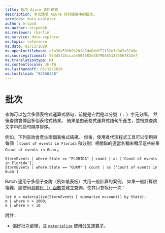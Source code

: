 ```yaml
---
title: 批次-Azure 資料總管
description: 本文說明 Azure 資料總管中的批次。
services: data-explorer
author: orspod
ms.author: orspodek
ms.reviewer: rkarlin
ms.service: data-explorer
ms.topic: reference
ms.date: 02/13/2020
ms.openlocfilehash: e5a38d53fb9b28fc7da0ddf71132e3a047e8188e
ms.sourcegitcommit: 974d5f2bccabe504583e387904851275567832e7
ms.translationtype: MT
ms.contentlocale: zh-TW
ms.lasthandoff: 05/18/2020
ms.locfileid: "83550328"
---
```

# <a name="batches"></a>批次

查詢可以包含多個表格式運算式語句，前提是它們是以分號（ `;` ）字元分隔。 然後查詢會傳回多個表格式結果。 結果是由表格式運算式語句所產生，並根據查詢文字中的語句順序排序。

例如，下列查詢會產生兩個表格式結果。 然後，使用者代理程式工具可以使用與每個（ `Count of events in Florida` 和分別）相關聯的適當名稱來顯示這些結果 `Count of events in Guam` 。

```kusto
StormEvents | where State == "FLORIDA" | count | as ['Count of events in Florida'];
StormEvents | where State == "GUAM" | count | as ['Count of events in Guam']
```

Batch 適用于多個子查詢（例如儀表板）共用一般計算的案例。 如果一般計算很複雜，請使用[具體化（）函數](./materializefunction.md)並建立查詢，使其只會執行一次：

```kusto
let m = materialize(StormEvents | summarize n=count() by State);
m | where n > 2000;
m | where n < 10
```

附註：
* 偏好批次處理，並 [`materialize`](materializefunction.md) 使用[分叉運算子](forkoperator.md)。
